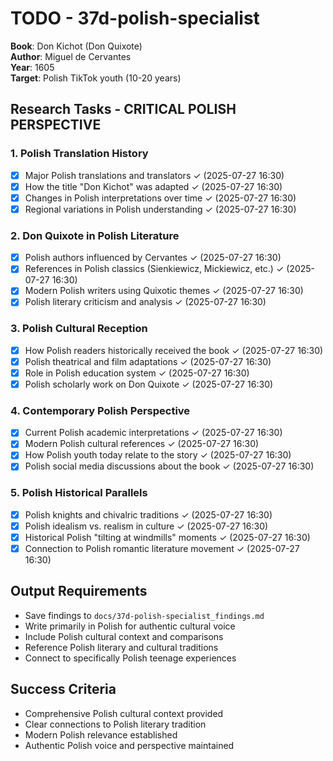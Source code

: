 # TODO - 37d-polish-specialist

**Book**: Don Kichot (Don Quixote)  
**Author**: Miguel de Cervantes  
**Year**: 1605  
**Target**: Polish TikTok youth (10-20 years)

## Research Tasks - CRITICAL POLISH PERSPECTIVE

### 1. Polish Translation History
- [x] Major Polish translations and translators ✓ (2025-07-27 16:30)
- [x] How the title "Don Kichot" was adapted ✓ (2025-07-27 16:30)
- [x] Changes in Polish interpretations over time ✓ (2025-07-27 16:30)
- [x] Regional variations in Polish understanding ✓ (2025-07-27 16:30)

### 2. Don Quixote in Polish Literature
- [x] Polish authors influenced by Cervantes ✓ (2025-07-27 16:30)
- [x] References in Polish classics (Sienkiewicz, Mickiewicz, etc.) ✓ (2025-07-27 16:30)
- [x] Modern Polish writers using Quixotic themes ✓ (2025-07-27 16:30)
- [x] Polish literary criticism and analysis ✓ (2025-07-27 16:30)

### 3. Polish Cultural Reception
- [x] How Polish readers historically received the book ✓ (2025-07-27 16:30)
- [x] Polish theatrical and film adaptations ✓ (2025-07-27 16:30)
- [x] Role in Polish education system ✓ (2025-07-27 16:30)
- [x] Polish scholarly work on Don Quixote ✓ (2025-07-27 16:30)

### 4. Contemporary Polish Perspective
- [x] Current Polish academic interpretations ✓ (2025-07-27 16:30)
- [x] Modern Polish cultural references ✓ (2025-07-27 16:30)
- [x] How Polish youth today relate to the story ✓ (2025-07-27 16:30)
- [x] Polish social media discussions about the book ✓ (2025-07-27 16:30)

### 5. Polish Historical Parallels
- [x] Polish knights and chivalric traditions ✓ (2025-07-27 16:30)
- [x] Polish idealism vs. realism in culture ✓ (2025-07-27 16:30)
- [x] Historical Polish "tilting at windmills" moments ✓ (2025-07-27 16:30)
- [x] Connection to Polish romantic literature movement ✓ (2025-07-27 16:30)

## Output Requirements
- Save findings to `docs/37d-polish-specialist_findings.md`
- Write primarily in Polish for authentic cultural voice
- Include Polish cultural context and comparisons
- Reference Polish literary and cultural traditions
- Connect to specifically Polish teenage experiences

## Success Criteria
- Comprehensive Polish cultural context provided
- Clear connections to Polish literary tradition
- Modern Polish relevance established
- Authentic Polish voice and perspective maintained